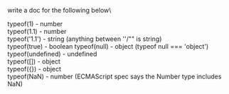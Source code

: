 write a doc for the following below\

typeof(1) - number\
typeof(1.1) - number\
typeof('1.1') - string (anything between ''/"" is string)\
typeof(true) - boolean
typeof(null) - object (typeof null === 'object')\
typeof(undefined) - undefined\
typeof([]) - object\
typeof({}) - object\
typeof(NaN) - number (ECMAScript spec says the Number type includes NaN)
